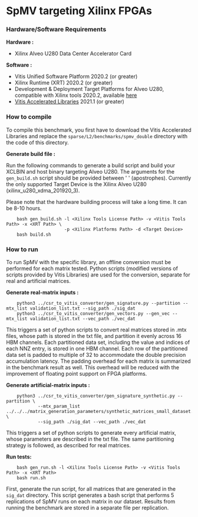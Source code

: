 SpMV targeting Xilinx FPGAs
=========
<!-- _(Modified version of README from Vitis Sparse Library)_ -->

### Hardware/Software Requirements
**Hardware :**

* Xilinx Alveo U280 Data Center Accelerator Card

**Software :**

* Vitis Unified Software Platform 2020.2 (or greater)
* Xilinx Runtime (XRT) 2020.2 (or greater)
* Development & Deployment Target Platforms for Alveo U280, compatible with Xilinx tools 2020.2, available [here](https://www.xilinx.com/products/boards-and-kits/alveo/u280.html#gettingStarted)
* [Vitis Accelerated Libraries](https://github.com/Xilinx/Vitis_Libraries/) 2021.1 (or greater)

### How to compile
To compile this benchmark, you first have to download the Vitis Accelerated Libraries and replace the `sparse/L2/benchmarks/spmv_double` directory with the code of this directory.

**Generate build file :**

Run the following commands to generate a build script and build your XCLBIN and host binary targeting Alveo U280. 
The arguments for the ```gen_build.sh``` script should be provided between ' ' (apostrophes). Currently the only supported Target Device is the Xilinx Alveo U280 (xilinx_u280_xdma_201920_3).

Please note that the hardware building process will take a long time. It can be 8-10 hours. 

```
    bash gen_build.sh -l <Xilinx Tools License Path> -v <Vitis Tools Path> -x <XRT Path> \
                      -p <Xilinx Platforms Path> -d <Target Device>
    bash build.sh
```

### How to run

To run SpMV with the specific library, an offline conversion must be performed for each matrix tested. Python scripts (modified versions of scripts provided by Vitis Libraries) are used for the conversion, separate for real and artificial matrices.

**Generate real-matrix inputs :**

```
    python3 ../csr_to_vitis_converter/gen_signature.py --partition --mtx_list validation_list.txt --sig_path ./sig_dat
    python3 ../csr_to_vitis_converter/gen_vectors.py --gen_vec --mtx_list validation_list.txt --vec_path ./vec_dat
```
This triggers a set of python scripts to convert real matrices stored in .mtx files, whose path is stored in the txt file, and partition it evenly across 16 HBM channels. Each partitioned data set, including the value and indices of each NNZ entry, is stored in one HBM channel. Each row of the partitioned data set is padded to multiple of 32 to accommodate the double precision accumulation latency. The padding overhead for each matrix is summarized in the benchmark result as well. This overhead will be reduced with the improvement of floating point support on FPGA platforms.

**Generate artificial-matrix inputs :**

```
    python3 ../csr_to_vitis_converter/gen_signature_synthetic.py --partition \
            --mtx_param_list ../../../matrix_generation_parameters/synthetic_matrices_small_dataset.txt \
            --sig_path ./sig_dat --vec_path ./vec_dat
```
This triggers a set of python scripts to generate every artificial matrix, whose parameters are described in the txt file. The same partitioning strategy is followed, as described for real matrices.
<!-- , and partition it evenly across 16 HBM channels. Each partitioned data set, including the value and indices of each NNZ entry, is stored in one HBM channel. Each row of the partitioned data set is padded to multiple of 32 to accommodate the double precision accumulation latency. The padding overhead for each matrix is summarized in the benchmark result as well. This overhead will be reduced with the improvement of floating point support on FPGA platforms. -->

**Run tests:**

```
    bash gen_run.sh -l <Xilinx Tools License Path> -v <Vitis Tools Path> -x <XRT Path>
    bash run.sh 
```
First, generate the run script, for all matrices that are generated in the `sig_dat` directory. This script generates a bash script that performs 5 replications of SpMV runs on each matrix in our dataset. Results from running the benchmark are stored in a separate file per replication.
